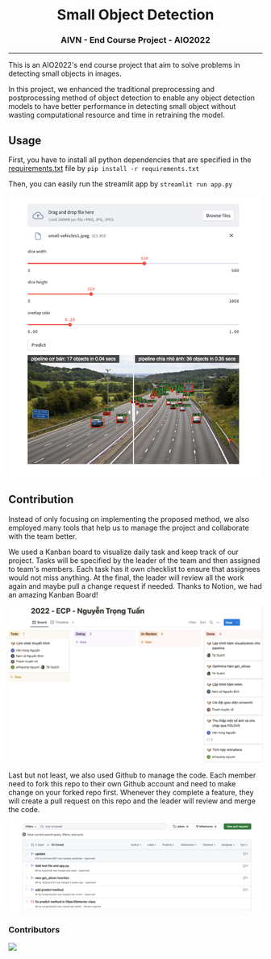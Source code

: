 <h1 align="center"><b>Small Object Detection</b></h1>
<h3 align="center"><b>AIVN - End Course Project - AIO2022</b></h3>

----

This is an AIO2022's end course project that aim to solve problems in detecting small objects in images.

In this project, we enhanced the traditional preprocessing and postprocessing method of object detection to enable any object detection models to have better performance in detecting small object without wasting computational resource and time in retraining the model.

## **Usage**
First, you have to install all python dependencies that are specified in the [requirements.txt](requirements.txt) file by `pip install -r requirements.txt`

Then, you can easily run the streamlit app by `streamlit run app.py`

<p align="center">
    <img src="images/demo_app.png">
</p>


## **Contribution**
Instead of only focusing on implementing the proposed method, we also employed many tools that help us to manage the project and collaborate with the team better.

We used a Kanban board to visualize daily task and keep track of our project. Tasks will be specified by the leader of the team and then assigned to team's members. Each task has it own checklist to ensure that assignees would not miss anything. At the final, the leader will review all the work again and maybe pull a change request if needed. Thanks to Notion, we had an amazing Kanban Board!

<p align="center">
    <img src="images/notion_kanban.png">
</p>

Last but not least, we also used Github to manage the code. Each member need to fork this repo to their own Github account and need to make change on your forked repo first. Whenever they complete a feature, they will create a pull request on this repo and the leader will review and merge the code.

<p align="center">
    <img src="images/git_pr.png">
</p>

### **Contributors**

<a href="https://github.com/santapo/small_object_detection/graphs/contributors">
  <img src="https://contrib.rocks/image?repo=santapo/small_object_detection" />
</a>